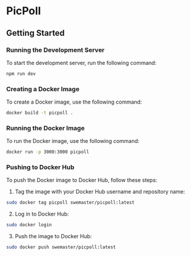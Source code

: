 # PicPoll

## Getting Started

### Running the Development Server

To start the development server, run the following command:

```bash
npm run dev
```

### Creating a Docker Image

To create a Docker image, use the following command:

```bash
docker build -t picpoll .
```

### Running the Docker Image

To run the Docker image, use the following command:

```bash
docker run -p 3000:3000 picpoll
```

### Pushing to Docker Hub

To push the Docker image to Docker Hub, follow these steps:

1. Tag the image with your Docker Hub username and repository name:

```bash
sudo docker tag picpoll swemaster/picpoll:latest
```

2. Log in to Docker Hub:

```bash
sudo docker login
```

3. Push the image to Docker Hub:

```bash
sudo docker push swemaster/picpoll:latest
```